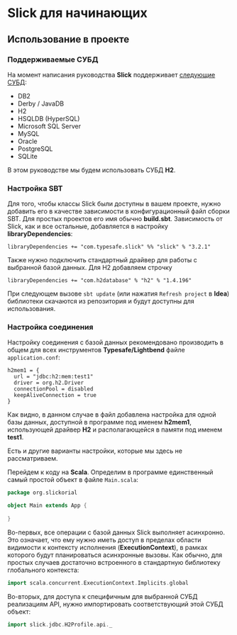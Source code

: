 
# Slick для начинающих

## Использование в проекте

### Поддерживаемые СУБД

На момент написания руководства __Slick__ поддерживает [следующие СУБД](http://slick.lightbend.com/doc/3.2.1/supported-databases.html):

* DB2
* Derby / JavaDB
* H2
* HSQLDB (HyperSQL)
* Microsoft SQL Server
* MySQL
* Oracle
* PostgreSQL
* SQLite

В этом руководстве мы будем использовать СУБД __H2__.

### Настройка SBT

Для того, чтобы классы Slick были доступны в вашем проекте, нужно добавить его в качестве зависимости в
конфигурационный файл сборки SBT. Для простых проектов его имя обычно __build.sbt__. Зависимость от Slick,
как и все остальные, добавляется в настройку __libraryDependencies__:

```sbtshell
libraryDependencies += "com.typesafe.slick" %% "slick" % "3.2.1"
```

Также нужно подключить стандартный драйвер для работы с выбранной базой данных.
Для H2 добавляем строчку

```sbtshell
libraryDependencies += "com.h2database" % "h2" % "1.4.196"
```

При следующем вызове `sbt update` (или нажатия `Refresh project` в __Idea__) библиотеки скачаются из репозитория и будут доступны для использования.

### Настройка соединения 

Настройку соединения с базой данных рекомендовано производить в общем для всех инструментов __Typesafe/Lightbend__ файле `application.conf`:

```
h2mem1 = {
  url = "jdbc:h2:mem:test1"
  driver = org.h2.Driver
  connectionPool = disabled
  keepAliveConnection = true
}
```

Как видно, в данном случае в файл добавлена настройка для одной базы данных, доступной в программе под именем __h2mem1__,
использующей драйвер __H2__ и располагающейся в памяти под именем __test1__.

Есть и другие варианты настройки, которые мы здесь не рассматриваем.

Перейдем к коду на __Scala__. Определим в программе единственный самый простой объект в файле `Main.scala`:

```scala
package org.slickorial

object Main extends App {
  
}
```

Во-первых, все операции с базой данных Slick выполняет асинхронно.
Это означает, что ему нужно иметь доступ в пределах области видимости к контексту исполнения (__ExecutionContext__),
в рамках которого будут планироваться асинхронные вызовы.
Как обычно, для простых случаев достаточно встроенного в стандартную библиотеку глобального контекста:

```scala
import scala.concurrent.ExecutionContext.Implicits.global
```

Во-вторых, для доступа к специфичным для выбранной СУБД реализациям API, нужно импортировать соответствующий этой СУБД объект:

```scala
import slick.jdbc.H2Profile.api._
```

